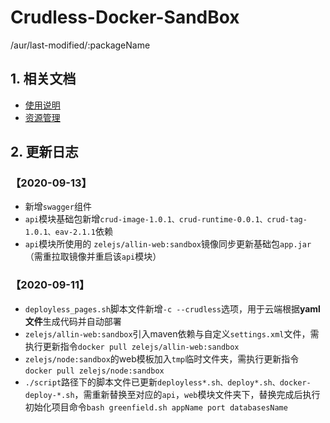 # Crudless-Docker-SandBox

/aur/last-modified/:packageName

## 1. 相关文档

- [使用说明](https://github.com/smallsaas/crudless-docker-sandbox/blob/master/%E4%BD%BF%E7%94%A8%E8%AF%B4%E6%98%8E.md)
- [资源管理](https://github.com/smallsaas/crudless-docker-sandbox/blob/master/%E8%B5%84%E6%BA%90%E7%AE%A1%E7%90%86.md)

## 2. 更新日志

### 【2020-09-13】

- 新增`swagger`组件
- `api`模块基础包新增`crud-image-1.0.1、crud-runtime-0.0.1、crud-tag-1.0.1、eav-2.1.1`依赖
- `api`模块所使用的 `zelejs/allin-web:sandbox`镜像同步更新基础包`app.jar`  （需重拉取镜像并重启该`api`模块）

### 【2020-09-11】

- `deployless_pages.sh`脚本文件新增`-c --crudless`选项，用于云端根据**yaml文件**生成代码并自动部署
- `zelejs/allin-web:sandbox`引入maven依赖与自定义`settings.xml`文件，需执行更新指令`docker pull zelejs/allin-web:sandbox`
- `zelejs/node:sandbox`的web模板加入`tmp`临时文件夹，需执行更新指令`docker pull zelejs/node:sandbox`
- `./script`路径下的脚本文件已更新`deployless*.sh、deploy*.sh、docker-deploy-*.sh`，需重新替换至对应的`api`，`web`模块文件夹下，替换完成后执行初始化项目命令`bash greenfield.sh appName port databasesName`

